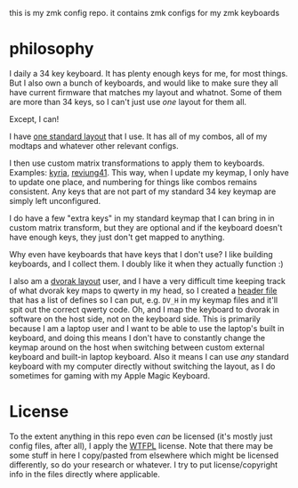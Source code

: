 this is my zmk config repo. it contains zmk configs for my zmk keyboards

# philosophy
I daily a 34 key keyboard. It has plenty enough keys for me, for most things. But I also own a bunch of keyboards, and would like to make sure they all have current firmware that matches my layout and whatnot. Some of them are more than 34 keys, so I can't just use *one* layout for them all.

Except, I can!

I have [one standard layout](config/standard-keymap.dtsi) that I use. It has all of my combos, all of my modtaps and whatever other relevant configs.

I then use custom matrix transformations to apply them to keyboards. Examples: [kyria](config/kyria.keymap), [reviung41](config/reviung41.keymap). This way, when I update my keymap, I only have to update one place, and numbering for things like combos remains consistent. Any keys that are not part of my standard 34 key keymap are simply left unconfigured.

I do have a few "extra keys" in my standard keymap that I can bring in in custom matrix transform, but they are optional and if the keyboard doesn't have enough keys, they just don't get mapped to anything.

Why even have keyboards that have keys that I don't use? I like building keyboards, and I collect them. I doubly like it when they actually function :)

I also am a [dvorak layout](https://en.wikipedia.org/wiki/Dvorak_keyboard_layout) user, and I have a very difficult time keeping track of what dvorak key maps to qwerty in my head, so I created a [header file](config/dvorak-defines.h) that has a list of defines so I can put, e.g. `DV_H` in my keymap files and it'll spit out the correct qwerty code. Oh, and I map the keyboard to dvorak in software on the host side, not on the keyboard side. This is primarily because I am a laptop user and I want to be able to use the laptop's built in keyboard, and doing this means I don't have to constantly change the keymap around on the host when switching between custom external keyboard and built-in laptop keyboard. Also it means I can use *any* standard keyboard with my computer directly without switching the layout, as I do sometimes for gaming with my Apple Magic Keyboard.


# License
To the extent anything in this repo even *can* be licensed (it's mostly just config files, after all), I apply the [WTFPL](http://www.wtfpl.net) license. Note that there may be some stuff in here I copy/pasted from elsewhere which might be licensed differently, so do your research or whatever. I try to put license/copyright info in the files directly where applicable.

